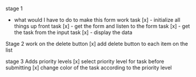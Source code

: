 stage 1
- what would I have to do to make this form work
task [x] - initialize all things up front
task [x] - get the form and listen to the form
task [x] - get the task from the input
task [x] - display the data

Stage 2
work on the delete button
[x] add delete button to each item on the list

stage 3
Adds priority levels
[x] select priority level for task before submitting
[x] change color of the task according to the priority level

